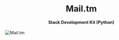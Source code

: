 <div>
  <h1 align="center">Mail.tm</h1>
  <h4 align="center">Stack Development Kit (Python)</h4>
</div>

![Mail.tm](https://github.com/halfstackpgr/Mail.tm/assets/118044992/aa7e352c-62cb-4cf8-ab27-a26dc33a5ca1)

